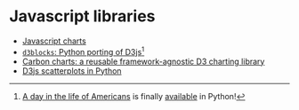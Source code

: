 # Javascript libraries

- [Javascript charts](http://markibrahim.me/musings/notebooks/beautiful_javascript_charts.html)
- [`d3blocks`: Python porting of D3js](https://github.com/d3blocks/d3blocks)[^1]
- [Carbon charts: a reusable framework-agnostic D3 charting library](https://github.com/carbon-design-system/carbon-charts)
- [D3js scatterplots in Python](https://towardsdatascience.com/get-the-most-out-of-your-scatterplot-by-making-it-interactive-using-d3js-19939e3b046)

[^1]: [A day in the life of Americans](/data-scientist-hub/resources/data-visualization/#animations) is finally [available](https://d3blocks.github.io/d3blocks/pages/html/MovingBubbles.html) in Python!
